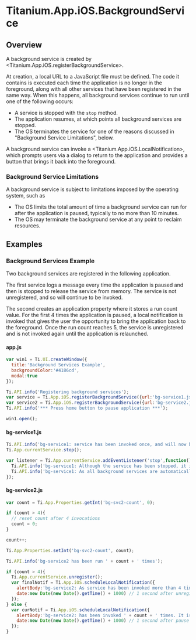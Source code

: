 # Titanium.App.iOS.BackgroundService

<TypeHeader/>

## Overview

A background service is created by <Titanium.App.iOS.registerBackgroundService>.  

At creation, a local URL to a JavaScript file must be defined. The code it contains is executed 
each time the application is no longer in the foreground, along with all other services that have 
been registered in the same way. When this happens, all background services continue to run until 
one of the following occurs:

* A service is stopped with the `stop` method.
* The application resumes, at which points all background services are stopped.
* The OS terminates the service for one of the reasons discussed in 
"Background Service Limitations", below.

A background service can invoke a <Titanium.App.iOS.LocalNotification>, which prompts users via 
a dialog to return to the application and provides a button that brings it back into the 
foreground.

### Background Service Limitations

A background service is subject to limitations imposed by the operating system, such as

* The OS limits the total amount of time a background service can run for after the application 
is paused, typically to no more than 10 minutes.
* The OS may terminate the background service at any point to reclaim resources.

## Examples

### Background Services Example

Two background services are registered in the following application.

The first service logs a message every time the application is paused and then is stopped to 
release the service from memory. The service is not unregistered, and so will continue to be 
invoked.

The second creates an application property where it stores a run count value. For the first 4 
times the application is paused, a local notification is invoked that gives the user the 
opportunity to bring the application back to the foreground. Once the run count reaches 5, 
the service is unregistered and is not invoked again until the application is relaunched.

#### app.js
``` js
var win1 = Ti.UI.createWindow({  
  title:'Background Services Example',
  backgroundColor:'#4186cd',
  modal:true
});

Ti.API.info('Registering background services');
var service = Ti.App.iOS.registerBackgroundService({url:'bg-service1.js'});
var service2 = Ti.App.iOS.registerBackgroundService({url:'bg-service2.js'});
Ti.API.info('*** Press home button to pause application ***');

win1.open();
```
    
#### bg-service1.js
``` js
Ti.API.info('bg-service1: service has been invoked once, and will now be stopped to release it from memory. ');
Ti.App.currentService.stop();

var listener = Ti.App.currentService.addEventListener('stop',function(){
  Ti.API.info('bg-service1: Although the service has been stopped, it is still registered and will be executed again on next pause');
  Ti.API.info('bg-service1: As all background services are automatically stopped on resume, it is not always necessary to explicitly stop a service');
});
```

#### bg-service2.js
``` js
var count = Ti.App.Properties.getInt('bg-svc2-count', 0);

if (count > 4){
  // reset count after 4 invocations
  count = 0;
}

count++;

Ti.App.Properties.setInt('bg-svc2-count', count);

Ti.API.info('bg-service2 has been run ' + count + ' times');

if (count > 4){
  Ti.App.currentService.unregister();
  var finalNotif = Ti.App.iOS.scheduleLocalNotification({
    alertBody:'bg-service2: As service has been invoked more than 4 times, it has been unregistered and will NOT run again. Relaunch the app to re-register it',
    date:new Date(new Date().getTime() + 1000) // 1 second after unregister
  });	
} else {
  var curNotif = Ti.App.iOS.scheduleLocalNotification({
    alertBody:'bg-service2: has been invoked ' + count + ' times. It is still registered and will run again when the app is transitioned to the background',
    date:new Date(new Date().getTime() + 1000) // 1 second after pause
  });	
}
```


<ApiDocs/>

